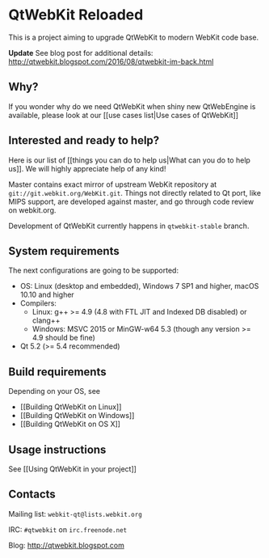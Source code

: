 # QtWebKit Reloaded

This is a project aiming to upgrade QtWebKit to modern WebKit code base.

**Update** See blog post for additional details: http://qtwebkit.blogspot.com/2016/08/qtwebkit-im-back.html

## Why?

If you wonder why do we need QtWebKit when shiny new QtWebEngine is available, please look at our [[use cases list|Use cases of QtWebKit]]

## Interested and ready to help?

Here is our list of [[things you can do to help us|What can you do to help us]]. We will highly appreciate help of any kind!

Master contains exact mirror of upstream WebKit repository at `git://git.webkit.org/WebKit.git`. Things not directly related to Qt port, like MIPS support, are developed against master, and go through code review on webkit.org.

Development of QtWebKit currently happens in `qtwebkit-stable` branch.

## System requirements

The next configurations are going to be supported:

* OS: Linux (desktop and embedded), Windows 7 SP1 and higher, macOS 10.10 and higher
* Compilers:
    * Linux: g++ >= 4.9 (4.8 with FTL JIT and Indexed DB disabled) or clang++
    * Windows: MSVC 2015 or MinGW-w64 5.3 (though any version >= 4.9 should be fine)
* Qt 5.2 (>= 5.4 recommended)

## Build requirements

Depending on your OS, see
* [[Building QtWebKit on Linux]]
* [[Building QtWebKit on Windows]]
* [[Building QtWebKit on OS X]]

## Usage instructions

See [[Using QtWebKit in your project]]

## Contacts
Mailing list: `webkit-qt@lists.webkit.org`

IRC: `#qtwebkit` on `irc.freenode.net`

Blog: http://qtwebkit.blogspot.com

